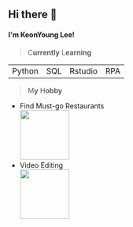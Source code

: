 ## Hi there :wave:

<h4>I'm KeonYoung Lee!</h4>

> C**urrently** L**earning**

<table>
<tr>
<td>Python</td>
<td>SQL</td>
<td>Rstudio</td>
<td>RPA</td>
</tr>
</table>

> M**y** H**obby**

- Find Must-go Restaurants  
  <img src="https://user-images.githubusercontent.com/113087699/192445301-b679d19b-3ef2-4c35-91e0-bd19922feffa.jpg" width="100px">
- Video Editing  
  <img src="https://res.cloudinary.com/crunchbase-production/image/upload/c_lpad,f_auto,q_auto:eco,dpr_1/ea9ec8cb59542a484bbb" width="100px">
